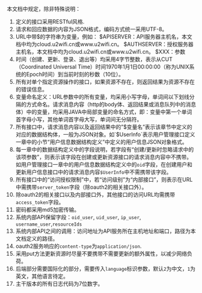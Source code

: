 本文档中规定，除非特殊说明：

1. 定义的接口采用RESTful风格.
2. 请求和回应数据的内容为JSON格式，编码方式统一采用UTF-8。
3. URL中带$的字符串为变量，例如：
	$APISERVER：API服务器主机名，本文档中均为cloud.u2wifi.cn或www.u2wifi.cn。
	$AUTHSERVER：授权服务器主机名，本文档中均为cloud.u2wifi.cn或www.u2wifi.cn。
	$XXX：参数
4. 时间（创建、更新、登录、退出等）均采用4字节整数，表示从CUT（Coordinated Universal Time）时间1970年1月1日00:00:00（称为UNIX系统的Epoch时间）到当前时刻的秒数（10位）。
5. 所有对单个指定资源操作的接口，如果资源不存在，则返回结果为资源不存在的错误信息。
6. 变量命名定义：URL参数中的所有变量，均采用小写字母，单词间以下划线分隔的方式命名。请求消息内容（http的body体、返回结果或消息队列中的消息体）中的变量，均采用JAVA中局部变量的命名方式，即：变量中第一个单词首字母小写，其他单词首字母大写，单词间无分隔符。
7. 所有接口中，请求消息内容以及返回结果中的”$变量名”表示该章节中定义的对应的数据结构体，一般为JSON对象。如`$UserInfo`表示用户管理接口定义一章中的小节“用户信息数据结构定义”中定义的用户信息JSON对象格式。
8. 每一章中的数据结构定义中的字段说明，若字段有“创建/更新时忽略请求中的该项参数”，则表示该字段在创建或更新资源接口的请求消息内容中不携带。如用户管理接口一章中的用户信息数据结构定义中的`oid`字段，在创建用户和更新用户信息接口中的请求消息内容`$UserInfo`中不需携带该字段。
9. 所有接口中的“访问授权限制”中，若“访问级别”为“内部接口”，则表示在URL中需携带`server_token`字段（除oauth2的相关接口外）。
10. 除oauth2的相关接口以及内部接口外，其他接口的访问URL均需携带`access_token`字段。
11. 密码都采用md5加密传输。
12. 系统内部API保留字段：`oid_user`, `uid_user`, `ip_user`, `username_user`,`resourceIds`
13. 系统内部API之间的调用：访问地址为API服务所在主机地址和端口，路径为本文档定义的路径。
14. oauth2服务响应的`content-type`为`application/json`.
15. 采用put方法更新资源时尽量不要携带不需要更新的额外属性，以减少网络负荷。
16. 后端部分需要国际化的部分，需要传入`language`标识参数，默认`2`为中文，`1`为英文，其他语言待定。
17. 主干版本的所有日志代码为7位数字。
